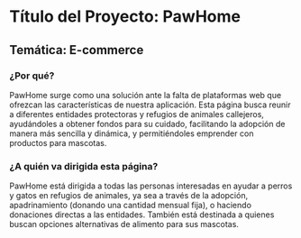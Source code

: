 <!DOCTYPE html>
<html lang="es">
<head>
    <meta charset="UTF-8">
    <meta name="viewport" content="width=device-width, initial-scale=1.0">
</head>
<body>

<h1>Título del Proyecto: PawHome</h1>

<h2>Temática: E-commerce</h2>

<h3>¿Por qué?</h3>
<p>
    PawHome surge como una solución ante la falta de plataformas web que ofrezcan las características de nuestra aplicación. Esta página busca reunir a diferentes entidades protectoras y refugios de animales callejeros, ayudándoles a obtener fondos para su cuidado, facilitando la adopción de manera más sencilla y dinámica, y permitiéndoles emprender con productos para mascotas.
</p>

<h3>¿A quién va dirigida esta página?</h3>
<p>
    PawHome está dirigida a todas las personas interesadas en ayudar a perros y gatos en refugios de animales, ya sea a través de la adopción, apadrinamiento (donando una cantidad mensual fija), o haciendo donaciones directas a las entidades. También está destinada a quienes buscan opciones alternativas de alimento para sus mascotas.
</p>

</body>
</html>
